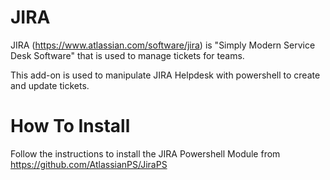 # JIRA
JIRA (https://www.atlassian.com/software/jira) is "Simply Modern Service Desk Software" that is used to manage tickets for teams.

This add-on is used to manipulate JIRA Helpdesk with powershell to create and update tickets.

# How To Install
Follow the instructions to install the JIRA Powershell Module from https://github.com/AtlassianPS/JiraPS
